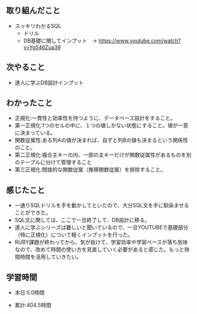 ## 取り組んだこと
- スッキリわかるSQL
    - ドリル
    - DB基礎に関してインプット　→ https://www.youtube.com/watch?v=Yg546Zua39


## 次やること
- 達人に学ぶDB設計インプット

## わかったこと
- 正規化:一貫性と効率性を持つように、データベース設計をすること。
- 第一正規化:1つのセルの中に、１つの値しかない状態にすること。値が一意に決まっている。
- 関数従属性:ある列Aの値が決まれば、自ずと列Bの値も決まるという関係性のこと。
- 第二正規化:複合主キーの内、一部の主キーだけが関数従属性があるものを別のテーブルに分けて管理すること
- 第三正規化:間接的な関数従属（推移関数従属）を排除すること。


## 感じたこと
- 一通りSQLドリルを手を動かしてといたので、大分SQL文を手に馴染ませることができた。
- SQL文に関しては、ここで一旦終了して、DB設計に移る。
- 達人に学ぶシリーズは難しいと聞いているので、一旦YOUTUBEで基礎部分（特に正規化）について軽くインプットを行った。
- RUBY課題が終わってから、気が抜けて、学習効率や学習ペースが落ち気味なので、改めて時間の使い方を見直していく必要があると感じた。もっと隙間時間を活用していきたい。



## 学習時間
- 本日:5.0時間

- 累計:404.5時間
